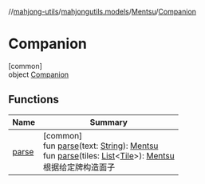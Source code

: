 //[mahjong-utils](../../../../index.md)/[mahjongutils.models](../../index.md)/[Mentsu](../index.md)/[Companion](index.md)

# Companion

[common]\
object [Companion](index.md)

## Functions

| Name | Summary |
|---|---|
| [parse](parse.md) | [common]<br>fun [parse](parse.md)(text: [String](https://kotlinlang.org/api/latest/jvm/stdlib/kotlin-stdlib/kotlin/-string/index.html)): [Mentsu](../index.md)<br>fun [parse](parse.md)(tiles: [List](https://kotlinlang.org/api/latest/jvm/stdlib/kotlin-stdlib/kotlin.collections/-list/index.html)&lt;[Tile](../../-tile/index.md)&gt;): [Mentsu](../index.md)<br>根据给定牌构造面子 |
